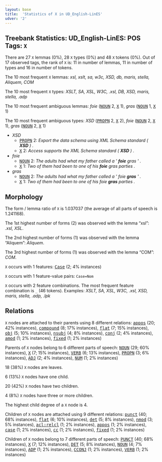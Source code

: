 ```yaml
---
layout: base
title:  'Statistics of X in UD_English-LinES'
udver: '2'
---
```


## Treebank Statistics: UD_English-LinES: POS Tags: `X`

There are 27 `X` lemmas (0%), 28 `X` types (0%) and 48 `X` tokens (0%).
Out of 17 observed tags, the rank of `X` is: 11 in number of lemmas, 11 in number of types and 16 in number of tokens.

The 10 most frequent `X` lemmas: <em>xsl, xslt, sa, w3c, XSD, db, maris, stella, Aliquem, COM</em>

The 10 most frequent `X` types:  <em>XSLT, SA, XSL, W3C, .xsl, DB, XSD, maris, stella, .adp</em>

The 10 most frequent ambiguous lemmas: <em>foie</em> (<tt><a href="en_lines-pos-NOUN.html">NOUN</a></tt> 2, <tt><a href="en_lines-pos-X.html">X</a></tt> 1), <em>gras</em> (<tt><a href="en_lines-pos-NOUN.html">NOUN</a></tt> 1, <tt><a href="en_lines-pos-X.html">X</a></tt> 1)

The 10 most frequent ambiguous types:  <em>XSD</em> (<tt><a href="en_lines-pos-PROPN.html">PROPN</a></tt> 2, <tt><a href="en_lines-pos-X.html">X</a></tt> 2), <em>foie</em> (<tt><a href="en_lines-pos-NOUN.html">NOUN</a></tt> 2, <tt><a href="en_lines-pos-X.html">X</a></tt> 1), <em>gras</em> (<tt><a href="en_lines-pos-NOUN.html">NOUN</a></tt> 2, <tt><a href="en_lines-pos-X.html">X</a></tt> 1)


* <em>XSD</em>
  * <tt><a href="en_lines-pos-PROPN.html">PROPN</a></tt> 2: <em>Export the data schema using XML Schema standard ( <b>XSD</b> ) .</em>
  * <tt><a href="en_lines-pos-X.html">X</a></tt> 2: <em>Access supports the XML Schema standard ( <b>XSD</b> ) .</em>
* <em>foie</em>
  * <tt><a href="en_lines-pos-NOUN.html">NOUN</a></tt> 2: <em>The adults had what my father called a ' <b>foie</b> gras ' .</em>
  * <tt><a href="en_lines-pos-X.html">X</a></tt> 1: <em>Two of them had been to one of his <b>foie</b> gras parties .</em>
* <em>gras</em>
  * <tt><a href="en_lines-pos-NOUN.html">NOUN</a></tt> 2: <em>The adults had what my father called a ' foie <b>gras</b> ' .</em>
  * <tt><a href="en_lines-pos-X.html">X</a></tt> 1: <em>Two of them had been to one of his foie <b>gras</b> parties .</em>

## Morphology

The form / lemma ratio of `X` is 1.037037 (the average of all parts of speech is 1.241168).

The 1st highest number of forms (2) was observed with the lemma “xsl”: <em>.xsl, XSL</em>.

The 2nd highest number of forms (1) was observed with the lemma “Aliquem”: <em>Aliquem</em>.

The 3rd highest number of forms (1) was observed with the lemma “COM”: <em>COM</em>.

`X` occurs with 1 features: <tt><a href="en_lines-feat-Case.html">Case</a></tt> (2; 4% instances)

`X` occurs with 1 feature-value pairs: `Case=Nom`

`X` occurs with 2 feature combinations.
The most frequent feature combination is `_` (46 tokens).
Examples: <em>XSLT, SA, XSL, W3C, .xsl, XSD, maris, stella, .adp, .lpk</em>


## Relations

`X` nodes are attached to their parents using 8 different relations: <tt><a href="en_lines-dep-appos.html">appos</a></tt> (20; 42% instances), <tt><a href="en_lines-dep-compound.html">compound</a></tt> (8; 17% instances), <tt><a href="en_lines-dep-flat.html">flat</a></tt> (7; 15% instances), <tt><a href="en_lines-dep-obj.html">obj</a></tt> (5; 10% instances), <tt><a href="en_lines-dep-nsubj.html">nsubj</a></tt> (4; 8% instances), <tt><a href="en_lines-dep-conj.html">conj</a></tt> (2; 4% instances), <tt><a href="en_lines-dep-amod.html">amod</a></tt> (1; 2% instances), <tt><a href="en_lines-dep-fixed.html">fixed</a></tt> (1; 2% instances)

Parents of `X` nodes belong to 6 different parts of speech: <tt><a href="en_lines-pos-NOUN.html">NOUN</a></tt> (29; 60% instances), <tt><a href="en_lines-pos-X.html">X</a></tt> (7; 15% instances), <tt><a href="en_lines-pos-VERB.html">VERB</a></tt> (6; 13% instances), <tt><a href="en_lines-pos-PROPN.html">PROPN</a></tt> (3; 6% instances), <tt><a href="en_lines-pos-ADJ.html">ADJ</a></tt> (2; 4% instances), <tt><a href="en_lines-pos-NUM.html">NUM</a></tt> (1; 2% instances)

18 (38%) `X` nodes are leaves.

6 (13%) `X` nodes have one child.

20 (42%) `X` nodes have two children.

4 (8%) `X` nodes have three or more children.

The highest child degree of a `X` node is 4.

Children of `X` nodes are attached using 9 different relations: <tt><a href="en_lines-dep-punct.html">punct</a></tt> (40; 68% instances), <tt><a href="en_lines-dep-flat.html">flat</a></tt> (6; 10% instances), <tt><a href="en_lines-dep-det.html">det</a></tt> (5; 8% instances), <tt><a href="en_lines-dep-nmod.html">nmod</a></tt> (3; 5% instances), <tt><a href="en_lines-dep-acl-relcl.html">acl:relcl</a></tt> (1; 2% instances), <tt><a href="en_lines-dep-appos.html">appos</a></tt> (1; 2% instances), <tt><a href="en_lines-dep-case.html">case</a></tt> (1; 2% instances), <tt><a href="en_lines-dep-cc.html">cc</a></tt> (1; 2% instances), <tt><a href="en_lines-dep-fixed.html">fixed</a></tt> (1; 2% instances)

Children of `X` nodes belong to 7 different parts of speech: <tt><a href="en_lines-pos-PUNCT.html">PUNCT</a></tt> (40; 68% instances), <tt><a href="en_lines-pos-X.html">X</a></tt> (7; 12% instances), <tt><a href="en_lines-pos-DET.html">DET</a></tt> (5; 8% instances), <tt><a href="en_lines-pos-NOUN.html">NOUN</a></tt> (4; 7% instances), <tt><a href="en_lines-pos-ADP.html">ADP</a></tt> (1; 2% instances), <tt><a href="en_lines-pos-CCONJ.html">CCONJ</a></tt> (1; 2% instances), <tt><a href="en_lines-pos-VERB.html">VERB</a></tt> (1; 2% instances)

